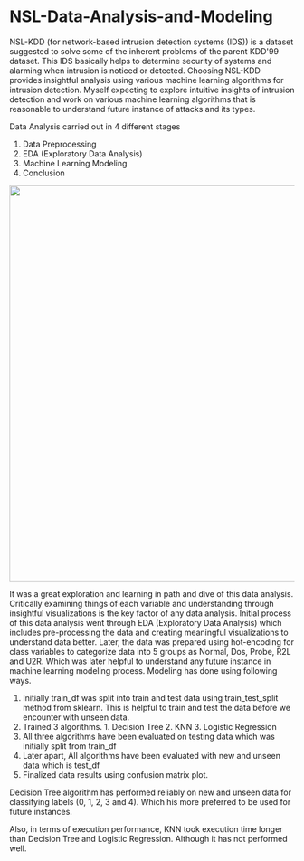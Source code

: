 # NSL-Data-Analysis-and-Modeling
NSL-KDD (for network-based intrusion detection systems (IDS)) is a dataset suggested to solve some of the inherent problems of the parent KDD'99 dataset. This IDS basically helps to determine security of systems and alarming when intrusion is noticed or detected. Choosing NSL-KDD provides insightful analysis using various machine learning algorithms for intrusion detection. Myself expecting to explore intuitive insights of intrusion detection and work on various machine learning algorithms that is reasonable to understand future instance of attacks and its types.

Data Analysis carried out in 4 different stages

1. Data Preprocessing
2. EDA (Exploratory Data Analysis)
3. Machine Learning Modeling
4. Conclusion

<img align = "center" width = "700" src = "https://openvpn.net/wp-content/uploads/intrusion-prevention-system.png">

It was a great exploration and learning in path and dive of this data analysis. Critically examining things of each variable and understanding through insightful visualizations is the key factor of any data analysis. Initial process of this data analysis went through EDA (Exploratory Data Analysis) which includes pre-processing the data and creating meaningful visualizations to understand data better. Later, the data was prepared using hot-encoding for class variables to categorize data into 5 groups as Normal, Dos, Probe, R2L and U2R. Which was later helpful to understand any future instance in machine learning modeling process. Modeling has done using following ways.

1. Initially train_df was split into train and test data using train_test_split method from sklearn. This is helpful to train and test the data before we encounter with unseen data.
2. Trained 3 algorithms. 1. Decision Tree 2. KNN 3. Logistic Regression
3. All three algorithms have been evaluated on testing data which was initially split from train_df
4. Later apart, All algorithms have been evaluated with new and unseen data which is test_df
5. Finalized data results using confusion matrix plot.

Decision Tree algorithm has performed reliably on new and unseen data for classifying labels (0, 1, 2, 3 and 4). Which his more preferred to be used for future instances.

Also, in terms of execution performance, KNN took execution time longer than Decision Tree and Logistic Regression. Although it has not performed well.
